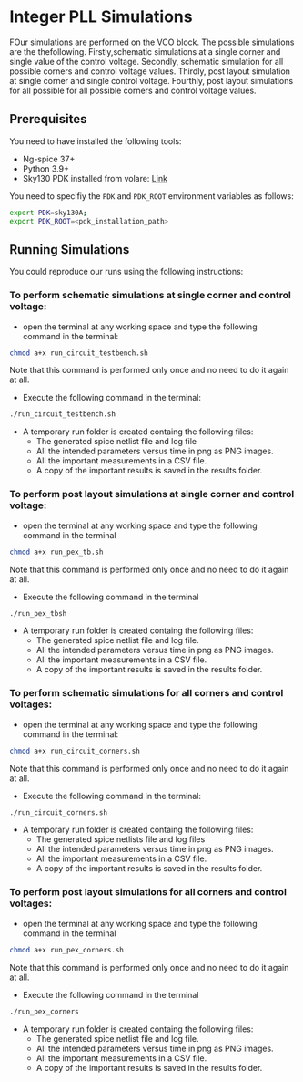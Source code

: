 # Integer PLL Simulations  
FOur simulations are performed on the VCO block. The possible simulations are the thefollowing. Firstly,schematic simulations at a single corner and single value of the control voltage. Secondly, schematic simulation for all possible corners and control voltage values. Thirdly, post layout simulation at single corner and single control voltage. Fourthly, post layout simulations for all possible for all possible corners and control voltage values.

## Prerequisites
You need to have installed the following tools:
- Ng-spice 37+
- Python 3.9+
- Sky130 PDK installed from volare: [Link](https://github.com/efabless/volare/releases/tag/sky130-fa87f8f4bbcc7255b6f0c0fb506960f531ae2392)

You need to specifiy the `PDK` and `PDK_ROOT` environment variables as follows:
```bash
export PDK=sky130A;
export PDK_ROOT=<pdk_installation_path>
```

## Running Simulations
You could reproduce our runs using the following instructions:
### To perform schematic simulations at single corner and control voltage:
   * open the terminal at any working space and type the following command in the terminal:
  ```bash
  chmod a+x run_circuit_testbench.sh
  ```
  Note that this command is performed only once and no need to do it again at all.
   * Execute the following command in the terminal: 
  ```bash
  ./run_circuit_testbench.sh
  ```
   * A temporary run folder is created containg the following files:
        - The generated spice netlist file and log file
        - All the intended parameters versus time in png as PNG  images.
        - All the important measurements in a CSV file.
        - A copy of the important results is saved in the results folder.
  
###  To perform post layout simulations at single corner and control voltage:
   * open the terminal at any working space and type the following command in the terminal 
  ```bash
  chmod a+x run_pex_tb.sh
  ```
  Note that this command is performed only once and no need to do it again at all.
   * Execute the following command in the terminal 
  ```bash
  ./run_pex_tbsh
  ```
   * A temporary run folder is created containg the following files:
        - The generated spice netlist file and log file.
        - All the intended parameters versus time in png as PNG  images.
        - All the important measurements in a CSV file.
        - A copy of the important results is saved in the results folder.

### To perform schematic simulations for all corners and control voltages:
   * open the terminal at any working space and type the following command in the terminal:
  ```bash
  chmod a+x run_circuit_corners.sh
  ```
  Note that this command is performed only once and no need to do it again at all.
   * Execute the following command in the terminal: 
  ```bash
  ./run_circuit_corners.sh
  ```
   * A temporary run folder is created containg the following files:
        - The generated spice netlists file and log files
        - All the intended parameters versus time in png as PNG  images.
        - All the important measurements in a CSV file.
        - A copy of the important results is saved in the results folder.
  
###  To perform post layout simulations for all corners and control voltages:
   * open the terminal at any working space and type the following command in the terminal 
  ```bash
  chmod a+x run_pex_corners.sh
  ```
  Note that this command is performed only once and no need to do it again at all.
   * Execute the following command in the terminal 
  ```bash
  ./run_pex_corners
  ```
   * A temporary run folder is created containg the following files:
        - The generated spice netlist file and log file.
        - All the intended parameters versus time in png as PNG  images.
        - All the important measurements in a CSV file.
        - A copy of the important results is saved in the results folder.


